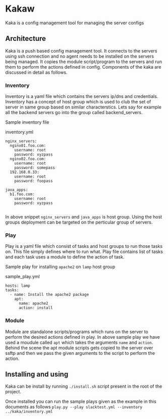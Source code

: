 # Kakaw
Kaka is a config management tool for managing the server configs

## Architecture
Kaka is a push based config management tool. It connects to the servers using ssh connection
and no agent needs to be installed on the servers being managed. It copies the module script/program to the servers
and run them to perform the actions defined in config. Components of the kaka are discussed in detail as follows.

### Inventory
Inventory is a yaml file which contains the servers ip/dns and credentials. Inventory has a concept of host
group which is used to club the set of server in same group based on similar characterstics.
Lets say for example all the backend servers go into the group called backend_servers.

Sample inventory file

inventory.yml
```
nginx_servers:
  nginx01.foo.com:
    username: root
    password: xyzpass
  nginx02.foo.com:
    username: root
    password: somepass
  192.168.0.33:
    username: root
    password: foopass

java_apps:
  b1.foo.com:
    username: root
    password: xyzpass
 
```

In above snippet `nginx_servers` and `java_apps` is host group. Using the host groups deployment can be targeted on the perticular group of servers.

### Play  
Play is a yaml file which consist of tasks and host groups to run those tasks on. This file simply defines
where to run what. Play file contains list of tasks and each task uses a module to define the action of task.

Sample play for installing `apache2` on `lamp` host group

sample_play.yml
```
hosts: lamp
tasks:
  - name: Install the apache2 package
    apt:
      name: apache2
      action: install
```

### Module
Module are standalone scripts/programs which runs on the server to perform the desired actions defined in play.
In above sample play we have used a moudule called `apt` which takes the arguments `name` and `action`.
Behind the scene the apt module scripts gets copied to the server over ssftp and then we pass the given arguments to the script to perform the action.

## Installing and using
Kaka can be install by running `./install.sh` script present in the root of the project.

Once installed you can run the sample plays given as the example in this documents as follows
`play.py --play slacktest.yml --inventory ../kaka/inventory.yml`

